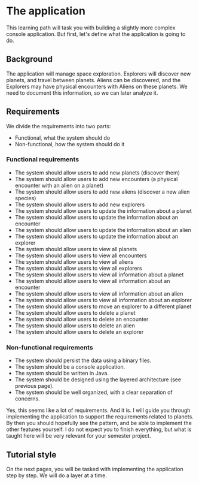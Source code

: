 # The application

This learning path will task you with building a slightly more complex console application. But first, let's define what the application is going to do.


## Background

The application will manage space exploration. Explorers will discover new planets, and travel between planets. Aliens can be discovered, and the Explorers may have physical encounters with Aliens on these planets. We need to document this information, so we can later analyze it.

## Requirements

We divide the requirements into two parts:
- Functional, what the system should do
- Non-functional, how the system should do it

### Functional requirements

- The system should allow users to add new planets (discover them)
- The system should allow users to add new encounters (a physical encounter with an alien on a planet)
- The system should allow users to add new aliens (discover a new alien species)
- The system should allow users to add new explorers
- The system should allow users to update the information about a planet
- The system should allow users to update the information about an encounter
- The system should allow users to update the information about an alien
- The system should allow users to update the information about an explorer
- The system should allow users to view all planets
- The system should allow users to view all encounters
- The system should allow users to view all aliens
- The system should allow users to view all explorers
- The system should allow users to view all information about a planet
- The system should allow users to view all information about an encounter
- The system should allow users to view all information about an alien
- The system should allow users to view all information about an explorer
- The system should allow users to move an explorer to a different planet
- The system should allow users to delete a planet
- The system should allow users to delete an encounter
- The system should allow users to delete an alien
- The system should allow users to delete an explorer


### Non-functional requirements

- The system should persist the data using a binary files.
- The system should be a console application.
- The system should be written in Java.
- The system should be designed using the layered architecture (see previous page).
- The system should be well organized, with a clear separation of concerns.

Yes, this seems like a lot of requirements. And it is. I will guide you through implementing the application to support the requirements related to planets. By then you should hopefully see the pattern, and be able to implement the other features yourself. I do not expect you to finish everything, but what is taught here will be very relevant for your semester project.

## Tutorial style

On the next pages, you will be tasked with implementing the application step by step. We will do a layer at a time.
